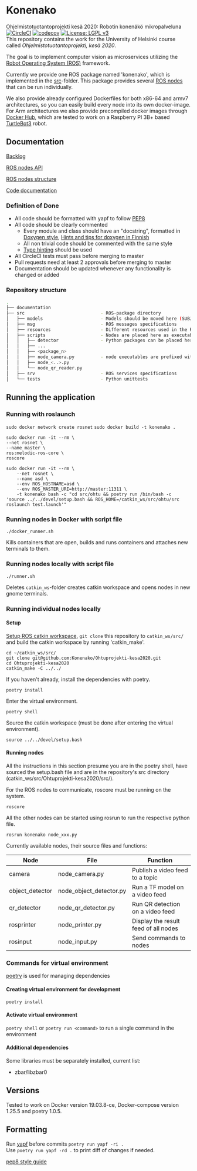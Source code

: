 # Konenako
Ohjelmistotuotantoprojekti kesä 2020: Robotin konenäkö mikropalveluna  
[![CircleCI](https://circleci.com/gh/Konenako/Ohtuprojekti-kesa2020.svg?style=svg)](https://circleci.com/gh/Konenako/Ohtuprojekti-kesa2020) [![codecov](https://codecov.io/gh/Konenako/Ohtuprojekti-kesa2020/branch/master/graph/badge.svg)](https://codecov.io/gh/Konenako/Ohtuprojekti-kesa2020) [![License: LGPL v3](https://img.shields.io/badge/License-LGPL%20v3-blue.svg)](https://www.gnu.org/licenses/lgpl-3.0)  
This repository contains the work for the University of Helsinki course called *Ohjelmistotuotantoprojekti, kesä 2020*.  

The goal is to implement computer vision as microservices utilizing the [Robot Operating System (ROS)](https://www.ros.org/) framework.  

Currently we provide one ROS package named 'konenako', which is implemented in the [src](https://github.com/Konenako/Ohtuprojekti-kesa2020/tree/master/src)-folder. This package provides several [ROS nodes](#nodes) that can be run individually.

We also provide already configured Dockerfiles for both x86-64 and armv7 architectures, so you can easily build every node into its own docker-image. For Arm architectures we also provide precompiled docker images through [Docker Hub](https://hub.docker.com/r/ohtukonenako/ohtuprojekti_kesa2020), which are tested to work on a Raspberry PI 3B+ based [TurtleBot3](http://www.robotis.us/turtlebot-3/) robot.


## Documentation

[Backlog](https://github.com/Konenako/Ohtuprojekti-kesa2020/projects)

[ROS nodes API](https://docs.google.com/document/d/1ZX2D-lR2-JPhgsHoDeP2K5ocj3jB0FU43SoIwdkePvU)

[ROS nodes structure](https://docs.google.com/drawings/d/1a4bOr0Cu2g_0QJ_u3QxHUjvKshzWlyNOfwyI5jS2Bu8)

[Code documentation](https://konenako.github.io/Ohtuprojekti-kesa2020/)

### Definition of Done
* All code should be formatted with yapf to follow [PEP8](https://www.python.org/dev/peps/pep-0008/#introduction)
* All code should be clearly commented
   * Every module and class should have an "docstring", formatted in [Doxygen style](https://www.doxygen.nl/manual/docblocks.html#pythonblocks), [Hints and tips for doxygen in Finnish](https://docs.google.com/document/d/1dO_enSIPJnerTgj0mP3ikSAUP4uKJe4mQp6P-w6SBbI/edit#heading=h.3dfaehlwii74)
   * All non trivial code should be commented with the same style
   * [Type hinting](https://docs.python.org/3.7/library/typing.html) should be used
* All CircleCI tests must pass before merging to master
* Pull requests need at least 2 approvals before merging to master
* Documentation should be updated whenever any functionality is changed or added

### Repository structure
```bash
.
├── documentation
├── src                             - ROS-package directory
│   ├── models                      - Models should be moved here (SUBJECT TO CHANGE)
│   ├── msg                         - ROS messages specifications
│   ├── resources                   - Different resources used in the ROS-package or nodes (SUBJECT TO CHANGE)
│   ├── scripts                     - Nodes are placed here as executable python-files
│   │   ├── detector                - Python packages can be placed here
│   │   ├── ...
│   │   ├── <package_n>
│   │   ├── node_camera.py          - node executables are prefixed with the name "node_"
│   │   ├── node_<..>.py
│   │   └── node_qr_reader.py
│   ├── srv                         - ROS services specifications 
│   └── tests                       - Python unittests
```

## Running the application

### Running with roslaunch
```sudo docker network create rosnet```
```sudo docker build -t konenako .```
```
sudo docker run -it --rm \
--net rosnet \
--name master \
ros:melodic-ros-core \
roscore
```
```
sudo docker run -it --rm \
    --net rosnet \
    --name asd \
    --env ROS_HOSTNAME=asd \
    --env ROS_MASTER_URI=http://master:11311 \
    -t konenako bash -c "cd src/ohtu && poetry run /bin/bash -c 'source ../../devel/setup.bash && ROS_HOME=/catkin_ws/src/ohtu/src roslaunch test.launch'"
```



### Running nodes in Docker with script file

`./docker_runner.sh`

Kills containers that are open, builds and runs containers and attaches new terminals to them.

### Running nodes locally with script file

`./runner.sh`

Deletes `catkin_ws`-folder creates catkin workspace and opens nodes in new gnome terminals.

### Running individual nodes locally

#### Setup

[Setup ROS catkin workspace](https://wiki.ros.org/catkin/Tutorials/create_a_workspace), `git clone` this repository to `catkin_ws/src/` and build the catkin workspace by running 'catkin_make'.
```
cd ~/catkin_ws/src/
git clone git@github.com:Konenako/Ohtuprojekti-kesa2020.git
cd Ohtuprojekti-kesa2020
catkin_make -C ../../
```

If you haven't already, install the dependencies with poetry.
```
poetry install
```

Enter the virtual environment.
```
poetry shell
```

Source the catkin workspace (must be done after entering the virtual environment).
```
source ../../devel/setup.bash
```

#### Running nodes

All the instructions in this section presume you are in the poetry shell, have sourced the setup.bash file and are in the repository's src directory (catkin_ws/src/Ohtuprojekti-kesa2020/src/).


For the ROS nodes to communicate, roscore must be running on the system.

```
roscore
```

All the other nodes can be started using rosrun to run the respective python file.
```
rosrun konenako node_xxx.py
```

<a name="nodes"></a>
Currently available nodes, their source files and functions:

|Node    | File     | Function  |
| ------ | -------- | --------- |
|camera|node_camera.py|Publish a video feed to a topic|
|object_detector|node_object_detector.py|Run a TF model on a video feed|
|qr_detector|node_qr_detector.py|Run QR detection on a video feed|
|rosprinter|node_printer.py|Display the result feed of all nodes|
|rosinput|node_input.py|Send commands to nodes|


### Commands for virtual environment
[poetry](https://github.com/python-poetry/poetry) is used for managing dependencies

#### Creating virtual environment for development
`poetry install`

#### Activate virtual environment
`poetry shell`
or `poetry run <command>` to run a single command in the environment

#### Additional dependencies
Some libraries must be separately installed, current list:
 * zbar/libzbar0 


## Versions

Tested to work on Docker version 19.03.8-ce, Docker-compose version 1.25.5 and poetry 1.0.5.


## Formatting

Run [yapf](https://github.com/google/yapf/) before commits `poetry run yapf -ri .`  
Use `poetry run yapf -rd .` to print diff of changes if needed.

[pep8 style guide](https://www.python.org/dev/peps/pep-0008/)
